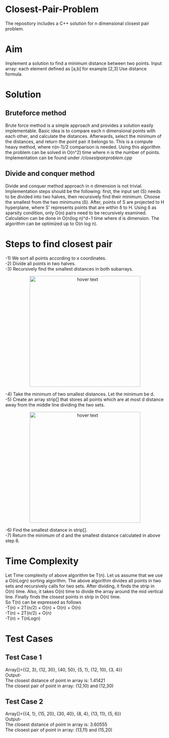 # Closest-Pair-Problem
The repository includes a C++ solution for n dimensional closest pair problem.

# Aim
Implement a solution to find a minimum distance between two points.
Input array: each element defined as [a,b] for example [2,3]
Use distance formula.

# Solution
## Bruteforce method
Brute force method is a simple approach and provides a solution easily implementable. Basic idea is to compare each n dimensional points with each other, and calculate the distances. Afterwards, select the minimum of the distances, and return the point pair it belongs to. This is a compute heavy method, where n(n-1)/2 comparison is needed. Using this algorithm the problem can be solved in O(n^2) time where n is the number of points. Implementation can be found under */closestpairproblem.cpp*

## Divide and conquer method
Divide and conquer method approach in n dimension is not trivial. Implementation steps should be the following: first, the input set (S) needs to be divided into two halves, then recursively find their minimum. Choose the smallest from the two minimums (δ). After, points of S are projected to H hyperplane, where S' represents points that are within δ to H. Using δ as sparsity condition, only O(n) pairs need to be recursively examined. Calculation can be done in O(n(log n)^d−1 time where d is dimension. The algorithm can be optimized up to O(n log n).

# Steps to find closest pair
-1) We sort all points according to x coordinates.<br>
-2) Divide all points in two halves.<br>
-3) Recursively find the smallest distances in both subarrays.<br>
<p align="center">
  <img src="https://media.geeksforgeeks.org/wp-content/uploads/mindis.png" width="350" title="hover text">
</p>
-4) Take the minimum of two smallest distances. Let the minimum be d.<br> 
-5) Create an array strip[] that stores all points which are at most d distance away from the middle line dividing the two sets.<br>
<p align="center">
  <img src="https://media.geeksforgeeks.org/wp-content/uploads/closepair.png" width="350" title="hover text">
</p>
-6) Find the smallest distance in strip[]. <br>
-7) Return the minimum of d and the smallest distance calculated in above step 6.<br>

# Time Complexity
Let Time complexity of above algorithm be T(n). Let us assume that we use a O(nLogn) sorting algorithm. The above algorithm divides all points in two sets and recursively calls for two sets.
After dividing, it finds the strip in O(n) time. Also, it takes O(n) time to divide the  array around the mid vertical line. Finally finds the closest points in strip in O(n) time.<br> 
So T(n) can be expressed as follows<br> 
-T(n) = 2T(n/2) + O(n) + O(n) + O(n) <br>
-T(n) = 2T(n/2) + O(n) <br>
-T(n) = T(nLogn)<br>



# Test Cases
## Test Case 1
Array[]={{2, 3}, {12, 30}, {40, 50}, {5, 1}, {12, 10}, {3, 4}}<br>
Output-<br>
The closest distance of point in array is: 1.41421<br>
The closest pair of point in array: (12,10) and (12,30)<br>

## Test Case 2
Array[]={{4, 1}, {15, 20}, {30, 40}, {8, 4}, {13, 11}, {5, 6}}<br>
Output-<br>
The closest distance of point in array is: 3.60555<br>
The closest pair of point in array: (13,11) and (15,20)<br>
